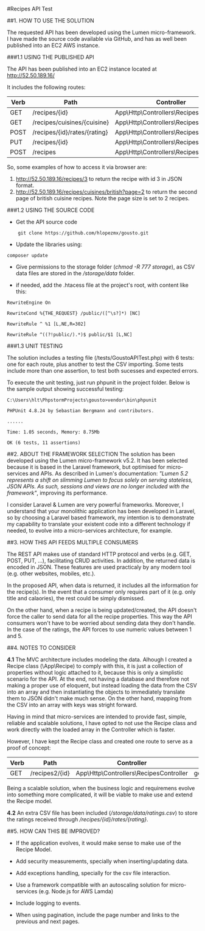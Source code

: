 #Recipes API Test

##1. HOW TO USE THE SOLUTION

The requested API has been developed using the Lumen micro-framework. I have made the source code available via GitHub, and has as well been published into an EC2 AWS instance.

###1.1 USING THE PUBLISHED API

The API has been published into an EC2 instance located at http://52.50.189.16/

It includes the following routes:

| Verb | Path                         | Controller                             | Action              |
|------|------------------------------|----------------------------------------|---------------------|
| GET  | /recipes/{id}                | App\Http\Controllers\RecipesController | getRecipeById       |
| GET  | /recipes/cuisines/{cuisine}  | App\Http\Controllers\RecipesController | getRecipesByCuisine |
| POST | /recipes/{id}/rates/{rating} | App\Http\Controllers\RecipesController | rateRecipe          |
| PUT  | /recipes/{id}                | App\Http\Controllers\RecipesController | updateRecipe        |
| POST | /recipes                     | App\Http\Controllers\RecipesController | addRecipe           |

So, some examples of how to access it via browser are:
  1. http://52.50.189.16/recipes/3 to return the recipe with id 3 in JSON format.
  2. http://52.50.189.16/recipes/cuisines/british?page=2 to return the second page of british cuisine recipes. Note the page size is set to 2 recipes.


###1.2 USING THE SOURCE CODE

* Get the API source code
```
	git clone https://github.com/hlopezmx/gousto.git
```
* Update the libraries using: 
```
composer update
```
* Give permissions to the storage folder (_chmod -R 777 storage_), as CSV data files are stored in the _/storage/data_ folder. 

* if needed, add the .htacess file at the project's root, with content like this:

```
RewriteEngine On

RewriteCond %{THE_REQUEST} /public/([^\s?]*) [NC]

RewriteRule ^ %1 [L,NE,R=302]

RewriteRule ^((?!public/).*)$ public/$1 [L,NC]
```

###1.3 UNIT TESTING

The solution includes a testing file (/tests/GoustoAPITest.php) with 6 tests: one for each route, plus another to test the CSV importing. Some tests include more than one assertion, to test both sucesses and expected errors.

To execute the unit testing, just run phpunit in the project folder. Below is the sample output showing successful testing:

```
C:\Users\hlt\PhpstormProjects\gousto>vendor\bin\phpunit

PHPUnit 4.8.24 by Sebastian Bergmann and contributors.

......

Time: 1.05 seconds, Memory: 8.75Mb
 
OK (6 tests, 11 assertions)
```

	
##2. ABOUT THE FRAMEWORK SELECTION
The solution has been developed using the Lumen micro-framework v5.2. It has been selected because it is based in the Laravel framework, but optimised for micro-services and APIs. As described in Lumen's documentation: _"Lumen 5.2 represents a shift on slimming Lumen to focus solely on serving stateless, JSON APIs. As such, sessions and views are no longer included with the framework"_, improving its performance.

I consider Laravel & Lumen are very powerful frameworks. Moreover, I understand that your monolithic application has been developed in Laravel, so by choosing a Laravel based framework, my intention is to demonstrate my capability to translate your existent code into a different technology if needed, to evolve into a micro-services architecture, for example.


##3. HOW THIS API FEEDS MULTIPLE CONSUMERS

The REST API makes use of standard HTTP protocol and verbs (e.g. GET, POST, PUT, ...), facilitating CRUD activities. In addition, the returned data is encoded in JSON. These features are used practicaly by any modern tool (e.g. other websites, mobiles, etc.). 

In the proposed API, when data is returned, it includes all the information for the recipe(s). In the event that a consumer only requires part of it (e.g. only title and calaories), the rest could be simply dismissed.

On the other hand, when a recipe is being updated/created, the API doesn't force the caller to send data for all the recipe properties. This way the API consumers won't have to be worried about sending data they don't handle. In the case of the ratings, the API forces to use numeric values between 1 and 5.
	
##4. NOTES TO CONSIDER

**4.1** The MVC architecture includes modeling the data. Alhough I created a Recipe class (\App\Recipe) to comply with this, it is just a collection of properties without logic attached to it, because this is only a simplistic scenario for the API. At the end, not having a database and therefore not making a proper use of eloquent, but instead loading the data from the CSV into an array and then instantiating the objects to immediately translate them to JSON didn't make much sense. On the other hand, mapping from the CSV into an array with keys was stright forward.

Having in mind that micro-services are intended to provide fast, simple, reliable and scalable solutions, I have opted to not use the Recipe class and work directly with the loaded array in the Controller which is faster.

However, I have kept the Recipe class and created one route to serve as a proof of concept:

| Verb | Path                         | Controller                             | Action                        |
|------|------------------------------|----------------------------------------|-------------------------------|
| GET  | /recipes2/{id}               | App\Http\Controllers\RecipesController | getRecipeObjectById           |



Being a scalable solution, when the business logic and requiremens evolve into something more complicated, it will be viable to make use and extend the Recipe model.

**4.2** An extra CSV file has been included (_/storage/data/ratings.csv_) to store the ratings received through _/recipes/{id}/rates/{rating}_.


##5. HOW CAN THIS BE IMPROVED?

* If the application evolves, it would make sense to make use of the Recipe Model.

* Add security measurements, specially when inserting/updating data.

* Add exceptions handling, specially for the csv file interaction.

* Use a framework compatible with an autoscaling solution for micro-services (e.g. Node.js for AWS Lamda)

* Include logging to events.

* When using pagination, include the page number and links to the previous and next pages.
